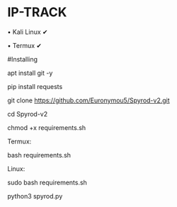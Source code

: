 # IP-TRACK

• Kali Linux ✔

• Termux ✔

#Installing

apt install git -y 

pip install requests 

git clone https://github.com/Euronymou5/Spyrod-v2.git 

cd Spyrod-v2 

chmod +x requirements.sh 

Termux: 

bash requirements.sh 

Linux: 

sudo bash requirements.sh 

python3 spyrod.py

